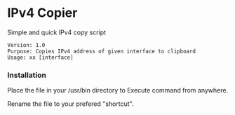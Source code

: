 # IPv4 Copier
Simple and quick IPv4 copy script
```
Version: 1.0
Purpose: Copies IPv4 address of given interface to clipboard
Usage: xx [interface]
```
### Installation
Place the file in your /usr/bin directory to Execute command from anywhere.

Rename the file to your prefered "shortcut".
